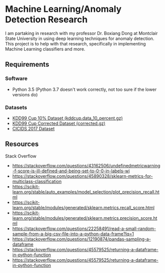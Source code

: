 # Machine Learning/Anomaly Detection Research
I am partaking in research with my professor Dr. Boxiang Dong at Montclair State University in using deep learning techniques for anomaly detection. This project is to help with that research, specifically in implementing Machine Learning classifiers and more.

## Requirements
### Software
* Python 3.5 (Python 3.7 doesn't work correctly, not too sure if the lower versions do)

### Datasets
* [KDD99 Cup 10% Dataset (kddcup.data_10_percent.gz)](http://kdd.ics.uci.edu/databases/kddcup99/kddcup99.html)
* [KDD99 Cup Corrected Dataset (corrected.gz)](http://kdd.ics.uci.edu/databases/kddcup99/kddcup99.html)
* [CICIDS 2017 Dataset](https://www.unb.ca/cic/datasets/ids-2017.html)

## Resources
Stack Overflow
* https://stackoverflow.com/questions/43162506/undefinedmetricwarning-f-score-is-ill-defined-and-being-set-to-0-0-in-labels-wi
* https://stackoverflow.com/questions/45890328/sklearn-metrics-for-multiclass-classification
* https://scikit-learn.org/stable/auto_examples/model_selection/plot_precision_recall.html
* https://scikit-learn.org/stable/modules/generated/sklearn.metrics.recall_score.html
* https://scikit-learn.org/stable/modules/generated/sklearn.metrics.precision_score.html
* https://stackoverflow.com/questions/22258491/read-a-small-random-sample-from-a-big-csv-file-into-a-python-data-frame?lq=1
* https://stackoverflow.com/questions/12190874/pandas-sampling-a-dataframe
* https://stackoverflow.com/questions/45579525/returning-a-dataframe-in-python-function
* https://stackoverflow.com/questions/45579525/returning-a-dataframe-in-python-function